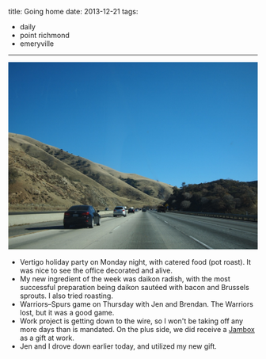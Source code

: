 title: Going home
date: 2013-12-21 
tags:
- daily
- point richmond
- emeryville
---

![Driving through the Grapevine on our way home.](/images/grapevine.jpg)

- Vertigo holiday party on Monday night, with catered food (pot roast). It was nice to see the office decorated and alive.
- My new ingredient of the week was daikon radish, with the most successful preparation being daikon sautéed with bacon and Brussels sprouts. I also tried roasting.
- Warriors–Spurs game on Thursday with Jen and Brendan. The Warriors lost, but it was a good game.
- Work project is getting down to the wire, so I won't be taking off any more days than is mandated. On the plus side, we did receive a [Jambox](https://jawbone.com/speakers/jambox) as a gift at work.
- Jen and I drove down earlier today, and utilized my new gift.
